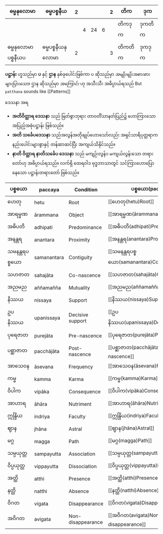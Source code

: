 | ဓမ္မနုလောမာ          | ဓမ္မပစ္စနီယ        | 2 |   |    |   | 2 | တိက     | ဒုက     |
|----------------------|--------------------|---|---|----|---|---|---------|---------|
|                      |                    |   | 4 | 24 | 6 |   | တိကဒုက  | ဒုကတိက  |
| ဓမ္မနုလောမာ ပစ္စနီယပ | ဓမ္မပစ္စနီယနုလောမာ | 2 |   |    |   | 3 | တိကတိက  | ဒုကဒုက  |

**ပဋ္ဌာန်း** ဟူသည်မှာ **ပ** နှင့် **ဌာန** နှစ်ခုပေါင်းဖြစ်ကာ ပ ဆိုသည်မှာ _အမျိုးမျိုးအစားစား များပြားသော_၊ ဌာန ဆိုသည်မှာ _အကြောင်း_ ဟု အသီးသီး အဓိပ္ပာယ်ရသည်
But `patthana`  sounds like [[Patterns]]


ဒေသနာ အရ 
- **အတိဝိတ္ထာရ ဒေသနာ** သည် မြတ်စွာဘုရား တာ၀တိံသာနတ်ပြည်၌ ဟောကြားသော အပြည့်အစုံပဋ္ဌာန်း ဖြစ်သည်။
- **အတိ သင်္ခေပဒေသနာ** သည်အလွန်အတိုချုပ်ဟောသော်လည်း အရှင်သာရိပုတ္တရာက နည်းပေါင်းများစွာနှင့် တန်ဆာဆင်ပြီး အကျယ်သိနိုင်သည်။
- **နာတိ ဝိတ္ထာရ နာတိသင်္ခေပ ဒေသနာ** သည် မကျဉ်းလွန်း၊ မကျယ်လွန်းသော တရားတော်ဟု အဓိပ္ပာယ်ရသည်။ လက်ရှိ ထေရဝါဒ ဗုဒ္ဓဘာသာတွင် သင်ကြားဟောပြောနေသော ပဋ္ဌာန်းတရားတော် ဖြစ်သည်။


| ပစ္စယော        | paccaya     | Condition         | ပစ္စယော(paccaya)            |
|----------------|-------------|-------------------|-----------------------------|
| ဟေတု           | hetu        | Root              | [[ဟေတု(hetu)Root]]                  |
| အာရမ္မဏ        | ārammana    | Object            | [[အာရမ္မဏ(ārammana)Object]]           |
| အဓိပတိ         | adhipati    | Predominance      | [[အဓိပတိ(adhipati)Predominance]]            |
| အနန္တရ         | anantara    | Proximity         | [[အနန္တရ(anantara)Proximity]]            |
| သမနန္တရပစ္စယော | samanantara | Contiguity        | [[သမနန္တရပစ္စယော(samanantara)Contiguity]] |
| သဟဇာတ          | sahajāta    | Co-nascence        | [[သဟဇာတ(sahajāta)Co-nascence]]             |
| အညမည           | aññamañña   | Mutuality         | [[အညမည(aññamañña)Mutuality]]             |
| နိဿယ           | nissaya     | Support           | [[နိဿယ(nissaya)Support]]               |
| ဥပနိဿယ         | upanissaya  | Decisive support  | [[ဥပနိဿယ(upanissaya)DecisiveSupport]]          |
| ပုရေဇာတ        | purejāta    | Pre-nascence       | [[ပုရေဇာတ(purejāta)Pre-nascence]]           |
| ပစ္ဆာဇာတ       | pacchājāta  | Post-nascence      | [[ပစ္ဆာဇာတ(pacchājāta)Post-nascence]]        |
| အာသေ၀န         | āsevana     | Frequency         | [[အာသေ၀န(āsevana)Frequency]]             |
| ကမ္မ           | kamma       | Karma             | [[ကမ္မ(kamma)Karma]]                 |
| ဝိပါက          | vipāka      | Consequence       | [[ဝိပါက(vipāka)Consequence]]               |
| အာဟာရ          | āhāra       | Nutriment         | [[အာဟာရ(āhāra)Nutriment]]                |
| ဣန္ဒြိယ        | indriya     | Faculty           | [[ဣန္ဒြိယ(indriya)Faculty]]            |
| ဈာန            | jhāna       | Astral             | [[ဈာန(jhāna)Astral]]                  |
| မဂ္ဂ           | magga       | Path              | [[မဂ္ဂ(magga)Path]]                 |
| သမ္ပယုတ္တ      | sampayutta  | Association       | [[သမ္ပယုတ္တ(sampayutta)Association]]       |
| ဝိပ္ပယုတ္တ     | vippayutta  | Dissociation      | [[ဝိပ္ပယုတ္တ(vippayutta)Dissociation]]      |
| အတ္ထိ          | atthi       | Presence          | [[အတ္ထိ(atthi)Presence]]                |
| နတ္ထိ          | natthi      | Absence           | [[နတ္ထိ(natthi)Absence]]               |
| ဝိဂတ           | vigata      | Disappearance     | [[ဝိဂတ(vigata)Disappearance]]                |
| အဝိဂတ          | avigata     | Non-disappearance | [[အဝိဂတ(avigata)Non-disappearance]]              |

